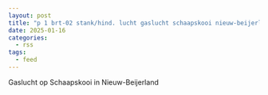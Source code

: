 ```yaml
---
layout: post
title: "p 1 brt-02 stank/hind. lucht gaslucht schaapskooi nieuw-beijerland 185231"
date: 2025-01-16
categories: 
  - rss
tags: 
  - feed
---
```


Gaslucht op Schaapskooi in Nieuw-Beijerland
